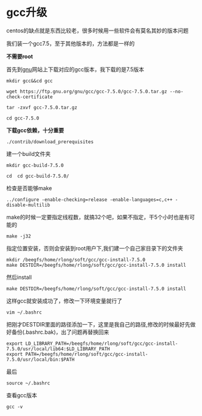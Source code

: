 # gcc升级

centos的缺点就是东西比较老，很多时候用一些软件会有莫名其妙的版本问题

我们装一个gcc7.5，至于其他版本的，方法都是一样的

**不需要root**

首先到[gnu](https://ftp.gnu.org/gnu/gcc/gcc-7.5.0/)网站上下载对应的gcc版本，我下载的是7.5版本

```shell
mkdir gcc&&cd gcc

wget https://ftp.gnu.org/gnu/gcc/gcc-7.5.0/gcc-7.5.0.tar.gz --no-check-certificate

tar -zxvf gcc-7.5.0.tar.gz

cd gcc-7.5.0
```



**下载gcc依赖，十分重要**

```shell
./contrib/download_prerequisites
```

建一个build文件夹

```shell
mkdir gcc-build-7.5.0

cd  cd gcc-build-7.5.0/
```

检查是否能够make

```shell
../configure -enable-checking=release -enable-languages=c,c++ -disable-multilib
```

make的时候一定要指定线程数，就搞32个吧，如果不指定，干5个小时也是有可能的

```shell
make -j32
```

指定位置安装，否则会安装到root用户下,我们建一个自己家目录下的文件夹

```shell
mkdir /beegfs/home/rlong/soft/gcc/gcc-install-7.5.0
make DESTDIR=/beegfs/home/rlong/soft/gcc/gcc-install-7.5.0 install
```

然后install

```shell
make DESTDIR=/beegfs/home/rlong/soft/gcc/gcc-install-7.5.0 install
```

这样gcc就安装成功了，修改一下环境变量就行了

```shell
vim ~/.bashrc
```

把刚才DESTDIR里面的路径添加一下，这里是我自己的路径,修改的时候最好先做好备份(.bashrc.bak)，出了问题再替换回来

```shell
export LD_LIBRARY_PATH=/beegfs/home/rlong/soft/gcc/gcc-install-7.5.0/usr/local/lib64:$LD_LIBRARY_PATH
export PATH=/beegfs/home/rlong/soft/gcc/gcc-install-7.5.0/usr/local/bin:$PATH
```

最后

```shell
source ~/.bashrc
```

查看gcc版本

```shell
gcc -v
```

